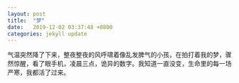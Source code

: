 ```yaml
---
layout: post
title:  "梦"
date:   2019-12-02 03:37:48 +0800
categories: jekyll update
---
```


气温突然降了下来，整夜整夜的风呼啸着像乱发脾气的小孩，在拍打着我的梦，骤然惊醒，看了眼手机，凌晨三点，诡异的数字。我知道一直没变，生命里的每一场严寒，我都活了过来。